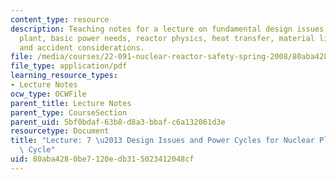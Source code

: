 ```yaml
---
content_type: resource
description: Teaching notes for a lecture on fundamental design issues for nuclear
  plant, basic power needs, reactor physics, heat transfer, material limitations,
  and accident considerations.
file: /media/courses/22-091-nuclear-reactor-safety-spring-2008/80aba4280be7120edb315023412048cf_MIT22_091S08_lec07note.pdf
file_type: application/pdf
learning_resource_types:
- Lecture Notes
ocw_type: OCWFile
parent_title: Lecture Notes
parent_type: CourseSection
parent_uid: 5bf0bdaf-63b8-d8a3-bbaf-c6a132061d3e
resourcetype: Document
title: "Lecture: 7 \u2013 Design Issues and Power Cycles for Nuclear Plants - Rankine\
  \ Cycle"
uid: 80aba428-0be7-120e-db31-5023412048cf
---
```


